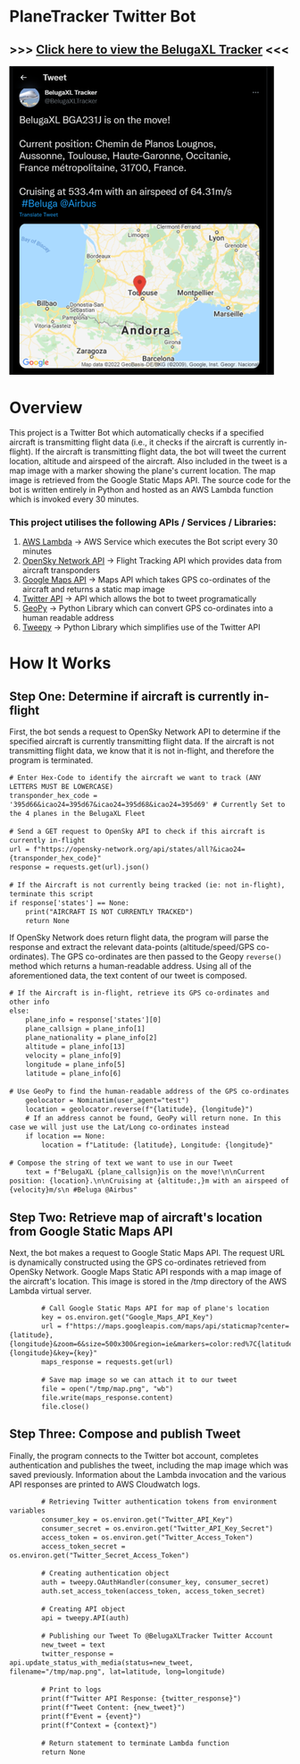 # PlaneTracker Twitter Bot

## >>> [Click here to view the BelugaXL Tracker](https://twitter.com/BelugaXLTracker) <<<

![alt text](https://github.com/cormac-larkin/Plane_Tracker_TwitterBot/blob/main/Tweet.png "Logo Title Text 1")

# Overview

This project is a Twitter Bot which automatically checks if a specified aircraft is transmitting flight data (i.e., it checks if the aircraft is currently in-flight). If the aircraft is transmitting flight data, the bot will tweet the current location, altitude and airspeed of the aircraft. Also included in the tweet is a map image with a marker showing the plane's current location. The map image is retrieved from the Google Static Maps API. The source code for the bot is written entirely in Python and hosted as an AWS Lambda function which is invoked every 30 minutes.

### This project utilises the following APIs / Services / Libraries:
  1. [AWS Lambda](https://aws.amazon.com/lambda/) -> AWS Service which executes the Bot script every 30 minutes
  2. [OpenSky Network API](https://opensky-network.org/apidoc/) -> Flight Tracking API which provides data from aircraft transponders
  3. [Google Maps API](https://developers.google.com/maps/documentation/maps-static/overview) -> Maps API which takes GPS co-ordinates of the aircraft and returns a static map image
  4. [Twitter API](https://developer.twitter.com/en/docs/twitter-api) -> API which allows the bot to tweet programatically
  5. [GeoPy](https://geopy.readthedocs.io/en/stable/) -> Python Library which can convert GPS co-ordinates into a human readable address
  6. [Tweepy](https://www.tweepy.org/) -> Python Library which simplifies use of the Twitter API

# How It Works

## Step One: Determine if aircraft is currently in-flight
First, the bot sends a request to OpenSky Network API to determine if the specified aircraft is currently transmitting flight data. If the aircraft is not transmitting flight data, we know that it is not in-flight, and therefore the program is terminated.
```
# Enter Hex-Code to identify the aircraft we want to track (ANY LETTERS MUST BE LOWERCASE)
transponder_hex_code = '395d66&icao24=395d67&icao24=395d68&icao24=395d69' # Currently Set to the 4 planes in the BelugaXL Fleet

# Send a GET request to OpenSky API to check if this aircraft is currently in-flight
url = f"https://opensky-network.org/api/states/all?&icao24={transponder_hex_code}"
response = requests.get(url).json()

# If the Aircraft is not currently being tracked (ie: not in-flight), terminate this script
if response['states'] == None:
    print("AIRCRAFT IS NOT CURRENTLY TRACKED")
    return None
```
If OpenSky Network does return flight data, the program will parse the response and extract the relevant data-points (altitude/speed/GPS co-ordinates). The GPS co-ordinates are then passed to the Geopy `reverse()` method which returns a human-readable address. Using all of the aforementioned data, the text content of our tweet is composed.
```
# If the Aircraft is in-flight, retrieve its GPS co-ordinates and other info
else:
    plane_info = response['states'][0]
    plane_callsign = plane_info[1]
    plane_nationality = plane_info[2]
    altitude = plane_info[13]
    velocity = plane_info[9]
    longitude = plane_info[5]
    latitude = plane_info[6]

# Use GeoPy to find the human-readable address of the GPS co-ordinates
    geolocator = Nominatim(user_agent="test")
    location = geolocator.reverse(f"{latitude}, {longitude}")
    # If an address cannot be found, GeoPy will return none. In this case we will just use the Lat/Long co-ordinates instead
    if location == None:
        location = f"Latitude: {latitude}, Longitude: {longitude}"

# Compose the string of text we want to use in our Tweet
    text = f"BelugaXL {plane_callsign}is on the move!\n\nCurrent position: {location}.\n\nCruising at {altitude:,}m with an airspeed of {velocity}m/s\n #Beluga @Airbus"
```

## Step Two: Retrieve map of aircraft's location from Google Static Maps API
Next, the bot makes a request to Google Static Maps API. The request URL is dynamically constructed using the GPS co-ordinates retrieved from OpenSky Network. Google Maps Static API responds with a map image of the aircraft's location. This image is stored in the /tmp directory of the AWS Lambda virtual server.

```
        # Call Google Static Maps API for map of plane's location
        key = os.environ.get("Google_Maps_API_Key")
        url = f"https://maps.googleapis.com/maps/api/staticmap?center={latitude},{longitude}&zoom=6&size=500x300&region=ie&markers=color:red%7C{latitude},{longitude}&key={key}"
        maps_response = requests.get(url)

        # Save map image so we can attach it to our tweet
        file = open("/tmp/map.png", "wb")
        file.write(maps_response.content)
        file.close()
```

## Step Three: Compose and publish Tweet
Finally, the program connects to the Twitter bot account, completes authentication and publishes the tweet, including the map image which was saved previously. Information about the Lambda invocation and the various API responses are printed to AWS Cloudwatch logs.

```
        # Retrieving Twitter authentication tokens from environment variables
        consumer_key = os.environ.get("Twitter_API_Key")
        consumer_secret = os.environ.get("Twitter_API_Key_Secret")
        access_token = os.environ.get("Twitter_Access_Token")
        access_token_secret = os.environ.get("Twitter_Secret_Access_Token")
        
        # Creating authentication object 
        auth = tweepy.OAuthHandler(consumer_key, consumer_secret)
        auth.set_access_token(access_token, access_token_secret)
        
        # Creating API object
        api = tweepy.API(auth)

        # Publishing our Tweet To @BelugaXLTracker Twitter Account
        new_tweet = text
        twitter_response = api.update_status_with_media(status=new_tweet, filename="/tmp/map.png", lat=latitude, long=longitude)
        
        # Print to logs
        print(f"Twitter API Response: {twitter_response}")
        print(f"Tweet Content: {new_tweet}")
        print(f"Event = {event}")
        print(f"Context = {context}")
        
        # Return statement to terminate Lambda function
        return None
```

